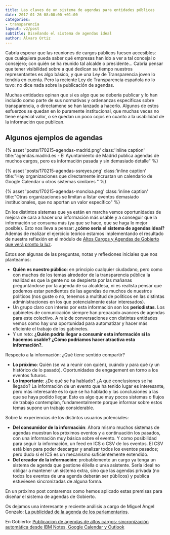 ```yaml
---
title: Las claves de un sistema de agendas para entidades públicas
date: 2017-01-26 08:00:00 +01:00
categories:
- transparencia
layout: v2/post
subtitle: Diseñando el sistema de agendas ideal
author: Álvaro Ortiz
---
```


Cabría esperar que las reuniones de cargos públicos fuesen accesibles: que cualquiera pueda saber qué empresas han ido a ver a tal concejal o consejero; con quién se ha reunido tal alcalde o presidente... Cabría pensar que tener visibilidad sobre a qué dedican su tiempo nuestros representantes es algo básico, y que una Ley de Transparencia joven lo tendría en cuenta. Pero la reciente Ley de Transparencia española no lo tuvo: no dice nada sobre la publicación de agendas.

Muchas entidades opinan que si es algo que se debería publicar y lo han incluído como parte de sus normativas y ordenanzas específicas sobre transparencia, o directamene se han lanzado a hacerlo. Algunos de estos esfuerzos se quedan en lo puramente institucional, que muchas veces no tiene especial valor, o se quedan un poco cojos en cuanto a la usabilidad de la información que publican.

## Algunos ejemplos de agendas

{% asset 'posts/170215-agendas-madrid.png' class:'inline caption' title:"agendas.madrid.es - El Ayuntamiento de Madrid publica agendas de muchos cargos, pero es información pasada y sin demasiado detalle" %}


{% asset 'posts/170215-agendas-ssreyes.png' class:'inline caption' title:"Hay organizaciones que directamente incrustan un calendario de Google Calendar u otros sistemas similares " %}


{% asset 'posts/170215-agendas-moncloa.png' class:'inline caption' title:"Otras organizaciones se limitan a listar eventos demasiado institucionales, que no aportan un valor específico" %}


En los distintos sistemas que ya están en marcha vemos oportunidades de mejora de cara a hacer una información más usable y a conseguir que la información se consuma más (ya que se hace, que se haga lo mejor posible). Esto nos lleva a pensar: **¿cómo sería el sistema de agendas ideal?** Además de realizar el ejercicio teórico estamos implementando el resultado de nuestra reflexión en el módulo de [Altos Cargos y Agendas de Gobierto que verá pronto la luz](https://gobierto.es/blog/20161215-diputacion-de-valencia-gobierto.html).

Estos son algunas de las preguntas, notas y reflexiones iniciales que nos planteamos:

* **Quién es nuestro público**: en principio cualquier ciudadano, pero como con muchos de los temas alrededor de la transparencia pública la realidad es que la gente no se despierta por las mañanas preguntándose por la agenda de su alcaldesa, ni es realista pensar que podemos estar pendientes de las agendas de muchos de nuestros políticos (nos guste o no, tenemos a multitud de políticos en las distintas administraciones en los que potencialmente estar interesados).
* Un grupo claro con interés por esta información son los **periodistas**. Los gabinetes de comunicación siempre han preparado avances de agendas para este colectivo. A raiz de conversaciones con distintas entidades vemos como hay una oportunidad para automatizar y hacer más eficiente el trabajo de los gabinetes.
* Y un reto: **¿Quién podría llegar a consumir esta información si la hacemos usable? ¿Cómo podríamos hacer atractiva esta información?**.  

Respecto a la información: ¿Qué tiene sentido compartir?

* **Lo próximo**: Quién (se va a reunir con quién), cuándo y para qué (y un histórico de lo pasado). Oportunidades de engagement en torno a los eventos futuros.
* **Lo importante**: ¿De qué se ha hablado? ¿A qué conclusiones se ha llegado? La información de un evento que ha tenido lugar es interesante, pero más interesante es lo que se ha hablado y las conclusiones a las que se haya podido llegar.  Esto es algo que muy pocos sistemas o flujos de trabajo contemplan, fundamentalmente porque informar sobre estos temas supone un trabajo considerable.

Sobre la experiencias de los distintos usuarios potenciales:

* **Del consumidor de la información**: Ahora mismo muchos sistemas de agendas muestran los próximos eventos y a continuación los pasados, con una información muy básica sobre el evento. Y como posibilidad para seguir la información, un feed en ICS o CSV de los eventos.  El CSV está bien para poder descargar y analizar todos los eventos pasados; pero dudo si el ICS es un mecanismo suficientemente extendido.
* **Del creador de la información**: probablemente un cargo ya tenga un sistema de agenda que gestione él/ella o un/a asistente. Sería ideal no obligar a mantener un sistema extra, sino que las agendas privada (no todos los eventos de una agenda deberán ser públicos) y publica estuviesen sincronizadas de alguna forma.

<div class="separator"></div>

En un próximo post contaremos como hemos aplicado estas premisas para diseñar el sistema de agendas de Gobierto.

Os dejamos una interesante y reciente análisis a cargo de Miguel Ángel Gonzalo: [La publicidad de la agenda de los parlamentarios](http://miguelgonzalo.net/la-publicidad-de-la-agenda-parlamentaria/).

En Gobierto: [Publicacion de agendas de altos cargos: sincronización automática desde IBM Notes, Google Calendar y Outlook](/blog/20180207-gobierto-agendas.html)
